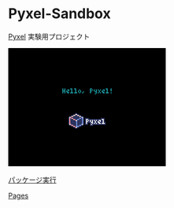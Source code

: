 # Pyxel-Sandbox
[Pyxel](https://github.com/kitao/pyxel) 実験用プロジェクト

![](image/screenshot.png)

[パッケージ実行](https://kitao.github.io/pyxel/wasm/launcher/?play=kitayoshi47.Pyxel-Sandbox.package.sandbox&gamepad=enabled)

[Pages](https://kitayoshi47.github.io/Pyxel-Sandbox/)

